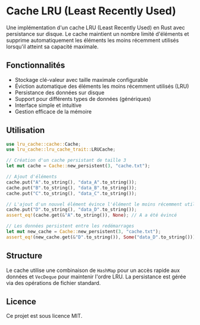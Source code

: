 # Cache LRU (Least Recently Used)

Une implémentation d'un cache LRU (Least Recently Used) en Rust avec persistance sur disque. Le cache maintient un nombre limité d'éléments et supprime automatiquement les éléments les moins récemment utilisés lorsqu'il atteint sa capacité maximale.

## Fonctionnalités

- Stockage clé-valeur avec taille maximale configurable
- Éviction automatique des éléments les moins récemment utilisés (LRU)
- Persistance des données sur disque
- Support pour différents types de données (génériques)
- Interface simple et intuitive
- Gestion efficace de la mémoire

## Utilisation

```rust
use lru_cache::cache::Cache;
use lru_cache::lru_cache_trait::LRUCache;

// Création d'un cache persistant de taille 3
let mut cache = Cache::new_persistent(3, "cache.txt");

// Ajout d'éléments
cache.put("A".to_string(), "data_A".to_string());
cache.put("B".to_string(), "data_B".to_string());
cache.put("C".to_string(), "data_C".to_string());

// L'ajout d'un nouvel élément évince l'élément le moins récemment utilisé
cache.put("D".to_string(), "data_D".to_string());
assert_eq!(cache.get(&"A".to_string()), None); // A a été évincé

// Les données persistent entre les redémarrages
let mut new_cache = Cache::new_persistent(3, "cache.txt");
assert_eq!(new_cache.get(&"D".to_string()), Some("data_D".to_string()));
```

## Structure

Le cache utilise une combinaison de `HashMap` pour un accès rapide aux données et `VecDeque` pour maintenir l'ordre LRU. La persistance est gérée via des opérations de fichier standard.

## Licence

Ce projet est sous licence MIT.
